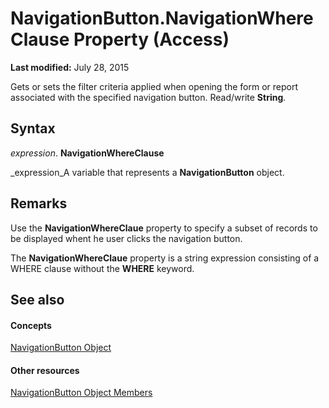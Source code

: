 
# NavigationButton.NavigationWhereClause Property (Access)

 **Last modified:** July 28, 2015

Gets or sets the filter criteria applied when opening the form or report associated with the specified navigation button. Read/write  **String**.

## Syntax

 _expression_. **NavigationWhereClause**

 _expression_A variable that represents a  **NavigationButton** object.


## Remarks

Use the  **NavigationWhereClaue** property to specify a subset of records to be displayed whent he user clicks the navigation button.

The  **NavigationWhereClaue** property is a string expression consisting of a WHERE clause without the **WHERE** keyword.


## See also


#### Concepts


 [NavigationButton Object](ac6ba9b4-45aa-0d92-d01d-fd8e8b9cede6.md)
#### Other resources


 [NavigationButton Object Members](e1d63e3c-ee09-4302-21dc-96fa76cf50fd.md)
